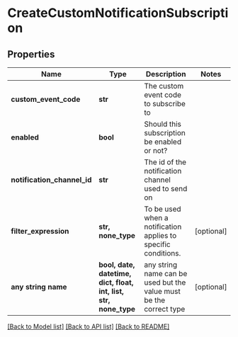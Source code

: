 # CreateCustomNotificationSubscription


## Properties
Name | Type | Description | Notes
------------ | ------------- | ------------- | -------------
**custom_event_code** | **str** | The custom event code to subscribe to | 
**enabled** | **bool** | Should this subscription be enabled or not? | 
**notification_channel_id** | **str** | The id of the notification channel used to send on | 
**filter_expression** | **str, none_type** | To be used when a notification applies to specific conditions. | [optional] 
**any string name** | **bool, date, datetime, dict, float, int, list, str, none_type** | any string name can be used but the value must be the correct type | [optional]

[[Back to Model list]](../README.md#documentation-for-models) [[Back to API list]](../README.md#documentation-for-api-endpoints) [[Back to README]](../README.md)


